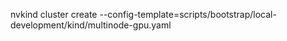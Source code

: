nvkind cluster create --config-template=scripts/bootstrap/local-development/kind/multinode-gpu.yaml
